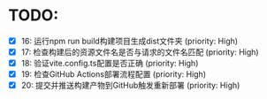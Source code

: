 # TODO:

- [x] 16: 运行npm run build构建项目生成dist文件夹 (priority: High)
- [x] 17: 检查构建后的资源文件名是否与请求的文件名匹配 (priority: High)
- [x] 18: 验证vite.config.ts配置是否正确 (priority: High)
- [x] 19: 检查GitHub Actions部署流程配置 (priority: High)
- [x] 20: 提交并推送构建产物到GitHub触发重新部署 (priority: High)
